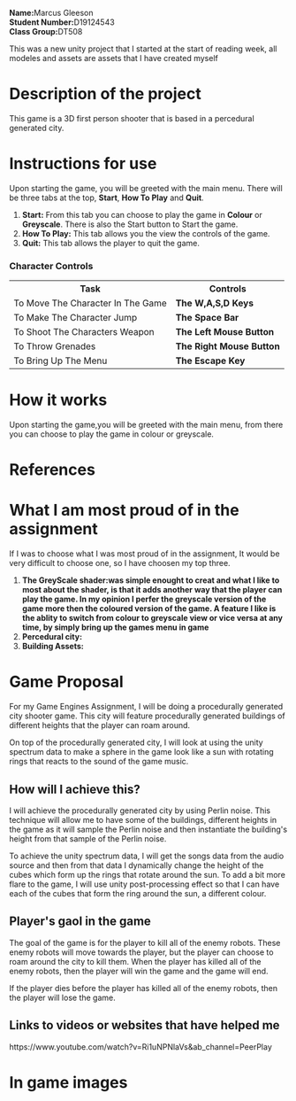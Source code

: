 <html>
<body>
<p><b>Name:</b>Marcus Gleeson<br>
<b>Student Number:</b>D19124543<br>
<b>Class Group:</b>DT508
</P>
<p>This was a new unity project that I started at the start of reading week, all modeles and assets are assets that I have created myself</p>

<h1>Description of the project</h1>
<p>
This game is a 3D first person shooter that is based in a percedural generated city.
</P>
<h1>Instructions for use</h1
<p>
Upon starting the game, you will be greeted with the main menu.
There will be three tabs at the top, <b>Start</b>, <b>How To Play</b> and <b>Quit</b>.
<ol>
  <li><b>Start:</b> From this tab you can choose to play the game in <b>Colour</b> or <b>Greyscale</b>. There is also the Start button to Start the game.</li>
  <li><b>How To Play:</b> This tab allows you the view the controls of the game.</li>
  <li><b>Quit:</b> This tab allows the player to quit the game.</li>
</ol>

<h3>Character Controls</h3>
<p>
<table>
  <tr>
    <th><b>Task</b></th>
    <th><b>Controls</b></th> 
  </tr>
  <tr>
    <td>To Move The Character In The Game</td>
    <td><b>The W,A,S,D Keys</b></td>
  </tr>
  <tr>
    <td>To Make The Character Jump</td>
    <td><b>The Space Bar</b></td>
  </tr>
  <tr>
    <td>To Shoot The Characters Weapon</td>
    <td><b>The Left Mouse Button</b></td>
  </tr>
  <tr>
    <td>To Throw Grenades</td>
    <td><b>The Right Mouse Button</b></td>
  </tr>
  <tr>
    <td>To Bring Up The Menu</td>
    <td><b>The Escape Key</b></td>
  </tr>
 
</table>
</p>
</P>
<h1>How it works</h1
<p>
Upon starting the game,you will be greeted with the main menu, from there you can choose to play the game in colour or greyscale.
</P>
<h1>References</h1>
<p>
</P>
<h1>What I am most proud of in the assignment</h1>
<p>
If I was to choose what I was most proud of in the assignment, It would be very difficult to choose one, so I have choosen my top three.
<ol>
  <li><b>The GreyScale shader:was simple enought to creat and what I like to most about the shader, is that it adds another way that the player can play the game. 
         In my opinion I perfer the greyscale version of the game more then the coloured version of the game. 
         A feature I like is the ablity to switch from colour to greyscale view or vice versa at any time, by simply bring up the games menu in game</b></li>
  <li><b>Percedural city: </b></li>
  <li><b>Building Assets:</b></li>
</ol>
</P>
<h1>Game Proposal</h1>
<p>For my Game Engines Assignment, I will be doing a procedurally generated city shooter game. This city will feature procedurally generated buildings of different heights that the player can roam around.</p>
<p>On top of the procedurally generated city, I will look at using the unity spectrum data to make a sphere in the game look like a sun with rotating rings that reacts to the sound of the game music.</p>

<h2>How will I achieve this?</h2>
<p>I will achieve the procedurally generated city by using Perlin noise. This technique will allow me to have some of the buildings, different heights in the game as it will sample the Perlin noise and then instantiate the building's height from that sample of the Perlin noise.</p>
<p>To achieve the unity spectrum data, I will get the songs data from the audio source and then from that data I dynamically change the height of the cubes which form up the rings that rotate around the sun. To add a bit more flare to the game, I will use unity post-processing effect so that I can have each of the cubes that form the ring around the sun, a different colour.</p>

<h2>Player's gaol in the game</h2>
<p>The goal of the game is for the player to kill all of the enemy robots. These enemy robots will move towards the player, but the player can choose to roam around the city to kill them. When the player has killed all of the enemy robots, then the player will win the game and the game will end.</p>
<p>If the player dies before the player has killed all of the enemy robots, then the player will lose the game.</p>

<h2>Links to videos or websites that have helped me</h2>
https://www.youtube.com/watch?v=Ri1uNPNlaVs&ab_channel=PeerPlay

<h1>In game images</h1>
</body>
</html>
